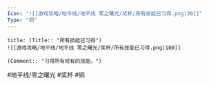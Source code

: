 ```yaml
---
Icon: "![[游戏攻略/地平线/地平线 零之曙光/奖杯/所有技能已习得.png|30]]"
Type: "铜"
---
```

```ad-common-bronze-trophy
title: (Title:: "所有技能已习得")
![[游戏攻略/地平线/地平线 零之曙光/奖杯/所有技能已习得.png|100]]

(Comment:: "习得所有现有的技能。")
```

#地平线/零之曙光 #奖杯 #铜
